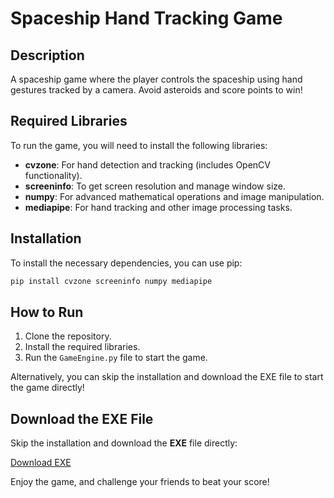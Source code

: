 # Spaceship Hand Tracking Game

## Description

A spaceship game where the player controls the spaceship using hand gestures tracked by a camera. Avoid asteroids and score points to win!

## Required Libraries

To run the game, you will need to install the following libraries:

- **cvzone**: For hand detection and tracking (includes OpenCV functionality).
- **screeninfo**: To get screen resolution and manage window size.
- **numpy**: For advanced mathematical operations and image manipulation.
- **mediapipe**: For hand tracking and other image processing tasks.

## Installation

To install the necessary dependencies, you can use pip:
```bash
pip install cvzone screeninfo numpy mediapipe
```
## How to Run

1. Clone the repository.
2. Install the required libraries.
3. Run the `GameEngine.py` file to start the game.

Alternatively, you can skip the installation and download the EXE file to start the game directly!

## Download the EXE File

Skip the installation and download the **EXE** file directly:

[Download EXE](https://www.dropbox.com/scl/fi/k6bkgnbdpeojii88nh4q0/Spaceship-Game-v3.exe?rlkey=977gi1vu8krx1ytts2o3lomq1&st=30xoorkc&dl=0)

Enjoy the game, and challenge your friends to beat your score!


